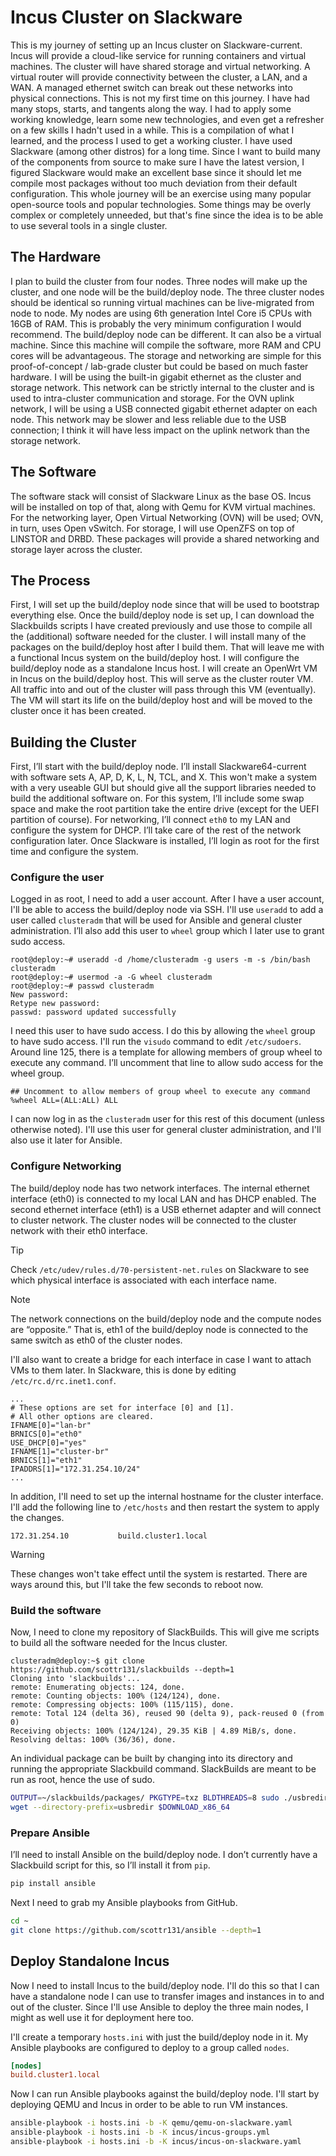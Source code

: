 # Incus Cluster on Slackware

This is my journey of setting up an Incus cluster on Slackware-current.  Incus will provide a cloud-like service for running containers and virtual machines.  The cluster will have shared storage and virtual networking.  A virtual router will provide connectivity between the cluster, a LAN, and a WAN.  A managed ethernet switch can break out these networks into physical connections.
This is not my first time on this journey.  I have had many stops, starts, and tangents along the way.  I had to apply some working knowledge, learn some new technologies, and even get a refresher on a few skills I hadn't used in a while.  This is a compilation of what I learned, and the process I used to get a working cluster. 
I have used Slackware (among other distros) for a long time.  Since I want to build many of the components from source to make sure I have the latest version, I figured Slackware would make an excellent base since it should let me compile most packages without too much deviation from their default configuration.
This whole journey will be an exercise using many popular open-source tools and popular technologies.  Some things may be overly complex or completely unneeded, but that's fine since the idea is to be able to use several tools in a single cluster.

## The Hardware

I plan to build the cluster from four nodes.  Three nodes will make up the cluster, and one node will be the build/deploy node.  The three cluster nodes should be identical so running virtual machines can be live-migrated from node to node.  My nodes are using 6th generation Intel Core i5 CPUs with 16GB of RAM.  This is probably the very minimum configuration I would recommend.  The build/deploy node can be different.  It can also be a virtual machine.  Since this machine will compile the software, more RAM and CPU cores will be advantageous.
The storage and networking are simple for this proof-of-concept / lab-grade cluster but could be based on much faster hardware.  I will be using the built-in gigabit ethernet as the cluster and storage network.  This network can be strictly internal to the cluster and is used to intra-cluster communication and storage.  For the OVN uplink network, I will be using a USB connected gigabit ethernet adapter on each node.  This network may be slower and less reliable due to the USB connection; I think it will have less impact on the uplink network than the storage network.

## The Software

The software stack will consist of Slackware Linux as the base OS.  Incus will be installed on top of that, along with Qemu for KVM virtual machines.  For the networking layer, Open Virtual Networking (OVN) will be used; OVN, in turn, uses Open vSwitch.  For storage, I will use OpenZFS on top of LINSTOR and DRBD.  These packages will provide a shared networking and storage layer across the cluster.

## The Process

First, I will set up the build/deploy node since that will be used to bootstrap everything else.  Once the build/deploy node is set up, I can download the Slackbuilds scripts I have created previously and use those to compile all the (additional) software needed for the cluster.
I will install many of the packages on the build/deploy host after I build them.  That will leave me with a functional Incus system on the build/deploy host.  I will configure the build/deploy node as a standalone Incus host. 
I will create an OpenWrt VM in Incus on the build/deploy host.  This will serve as the cluster router VM.  All traffic into and out of the cluster will pass through this VM (eventually).  The VM will start its life on the build/deploy host and will be moved to the cluster once it has been created.

## Building the Cluster

First, I’ll start with the build/deploy node.  I’ll install Slackware64-current with software sets A, AP, D, K, L, N, TCL, and X.  This won't make a system with a very useable GUI but should give all the support libraries needed to build the additional software on.  For this system, I’ll include some swap space and make the root partition take the entire drive (except for the UEFI partition of course).  For networking, I’ll connect `eth0` to my LAN and configure the system for DHCP.  I’ll take care of the rest of the network configuration later.  Once Slackware is installed, I’ll login as root for the first time and configure the system.

### Configure the user

Logged in as root, I need to add a user account.  After I have a user account, I'll be able to access the build/deploy node via SSH.  I'll use `useradd` to add a user called `clusteradm` that will be used for Ansible and general cluster administration.  I’ll also add this user to `wheel` group which I later use to grant sudo access. 

```text
root@deploy:~# useradd -d /home/clusteradm -g users -m -s /bin/bash clusteradm
root@deploy:~# usermod -a -G wheel clusteradm
root@deploy:~# passwd clusteradm
New password:
Retype new password:
passwd: password updated successfully
```

I need this user to have sudo access.  I do this by allowing the `wheel` group to have sudo access.  I'll run the `visudo` command to edit `/etc/sudoers`.  Around line 125, there is a template for allowing members of group wheel to execute any command.  I’ll uncomment that line to allow sudo access for the wheel group.

```text
## Uncomment to allow members of group wheel to execute any command
%wheel ALL=(ALL:ALL) ALL
```

I can now log in as the `clusteradm` user for this rest of this document (unless otherwise noted).  I'll use this user for general cluster administration, and I'll also use it later for Ansible.

### Configure Networking

The build/deploy node has two network interfaces.  The internal ethernet interface (eth0) is connected to my local LAN and has DHCP enabled.  The second ethernet interface (eth1) is a USB ethernet adapter and will connect to cluster network.  The cluster nodes will be connected to the cluster network with their eth0 interface.

> [!TIP]
> Check `/etc/udev/rules.d/70-persistent-net.rules` on Slackware
> to see which physical interface is associated with each interface name.

> [!NOTE]
> The network connections on the build/deploy node
> and the compute nodes are “opposite.”  That is,
> eth1 of the build/deploy node is connected to
> the same switch as eth0 of the cluster nodes.

I'll also want to create a bridge for each interface in case I want to attach VMs to them later.  In Slackware, this is done by editing `/etc/rc.d/rc.inet1.conf`.

```
...
# These options are set for interface [0] and [1].
# All other options are cleared.
IFNAME[0]="lan-br"
BRNICS[0]="eth0"
USE_DHCP[0]="yes"
IFNAME[1]="cluster-br"
BRNICS[1]="eth1"
IPADDRS[1]="172.31.254.10/24"
...
```
In addition, I'll need to set up the internal hostname for the cluster interface.  I'll add the following line to `/etc/hosts` and then restart the system to apply the changes.
```text
172.31.254.10           build.cluster1.local
```

> [!WARNING]
> These changes won't take effect until the system
> is restarted.  There are ways around this, but
> I'll take the few seconds to reboot now.

### Build the software

Now, I need to clone my repository of SlackBuilds.  This will give me scripts to build all the software needed for the Incus cluster.

```text
clusteradm@deploy:~$ git clone https://github.com/scottr131/slackbuilds --depth=1
Cloning into 'slackbuilds'...
remote: Enumerating objects: 124, done.
remote: Counting objects: 100% (124/124), done.
remote: Compressing objects: 100% (115/115), done.
remote: Total 124 (delta 36), reused 90 (delta 9), pack-reused 0 (from 0)
Receiving objects: 100% (124/124), 29.35 KiB | 4.89 MiB/s, done.
Resolving deltas: 100% (36/36), done.
```

An individual package can be built by changing into its directory and running the appropriate Slackbuild command.  SlackBuilds are meant to be run as root, hence the use of sudo.

```bash
OUTPUT=~/slackbuilds/packages/ PKGTYPE=txz BLDTHREADS=8 sudo ./usbredir.Slackbuild
wget --directory-prefix=usbredir $DOWNLOAD_x86_64
```

### Prepare Ansible

I’ll need to install Ansible on the build/deploy node. I don’t currently have a Slackbuild script for this, so I’ll install it from `pip`.

```bash
pip install ansible
```

Next I need to grab my Ansible playbooks from GitHub.

```bash
cd ~
git clone https://github.com/scottr131/ansible --depth=1
```

## Deploy Standalone Incus

Now I need to install Incus to the build/deploy node.  I'll do this so that I can have a standalone node I can use to transfer images and instances in to and out of the cluster.  Since I'll use Ansible to deploy the three main nodes, I might as well use it for deployment here too.

I'll create a temporary `hosts.ini` with just the build/deploy node in it.  My Ansible playbooks are configured to deploy to a group called `nodes`. 

```ini
[nodes]
build.cluster1.local
```

Now I can run Ansible playbooks against the build/deploy node.  I'll start by deploying QEMU and Incus in order to be able to run VM instances.

```bash
ansible-playbook -i hosts.ini -b -K qemu/qemu-on-slackware.yaml
ansible-playbook -i hosts.ini -b -K incus/incus-groups.yml
ansible-playbook -i hosts.ini -b -K incus/incus-on-slackware.yaml
```

